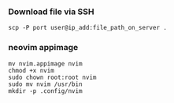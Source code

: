 ### Download file via SSH
```
scp -P port user@ip_add:file_path_on_server .
```

### neovim appimage
```
mv nvim.appimage nvim
chmod +x nvim
sudo chown root:root nvim
sudo mv nvim /usr/bin
mkdir -p .config/nvim
```
